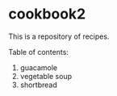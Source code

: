 # cookbook2
This is a repository of recipes.

Table of contents:
1. guacamole
2. vegetable soup
3. shortbread

